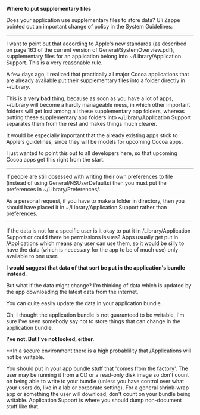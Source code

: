 

**Where to put supplementary files**

Does your application use supplementary files to store data? Uli Zappe pointed out an important change of policy in the System Guidelines:

----

I want to point out that according to Apple's new standards (as described on page 163 of the current version of General/SystemOverview.pdf), supplementary files for an application belong into ~/Library/Application Support. This is a very reasonable rule.

A few days ago, I realized that practically all major Cocoa applications that are already available put their supplementary files into a folder directly in ~/Library.

This is a **very bad** thing, because as soon as you have a lot of apps, ~/Library will become a hardly manageable mess, in which other important folders will get lost among all these supplementary app folders, whereas putting these supplementary app folders into ~/Library/Application Support separates them from the rest and makes things much clearer.

It would be especially important that the already existing apps stick to Apple's guidelines, since they will be models for upcoming Cocoa apps.

I just wanted to point this out to all developers here, so that upcoming Cocoa apps get this right from the start.

----

If people are still obsessed with writing their own preferences to file (instead of using General/NSUserDefaults) then you must put the preferences in ~/Library/Preferences/.

As a personal request, if you have to make a folder in directory, then you should have placed it in ~/Library/Application Support rather than preferences.

----

If the data is not for a specific user is it okay to put it in /Library/Application Support or could there be permissions issues? Apps usually get put in /Applications which means any user can use them, so it would be silly to have the data (which is necessary for the app to be of much use) only available to one user. 

**I would suggest that data of that sort be put in the application's bundle instead.**

But what if the data might change? I'm thinking of data which is updated by the app downloading the latest data from the internet.

You can quite easily update the data in your application bundle.

Oh, I thought the application bundle is not guaranteed to be writable, I'm sure I've seen somebody say not to store things that can change in the application bundle.

**I've not. But I've not looked, either.**

**In a secure environment there is a high probablility that /Applications will not be writable.

You should put in your app bundle stuff that 'comes from the factory'. The user may be running it from a CD or a read-only disk image so don't count on being able to write to your bundle (unless you have control over what your users do, like in a lab or corporate setting). For a general shrink-wrap app or something the user will download, don't count on your bundle being writable.  Application Support is where you should dump non-document stuff like that.